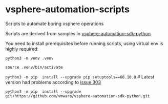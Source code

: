 # vsphere-automation-scripts
Scripts to automate boring vsphere operations

Scripts are derived from samples in [vsphere-automation-sdk-python](https://github.com/vmware/vsphere-automation-sdk-python)

You need to install prerequisites before running scripts, using virtual env is highly required:


```python3 -m venv .venv```

```source .venv/bin/activate```

```python3 -m pip  install --upgrade pip setuptools==60.10.0‍‍‍``` # Latest version had problems according to [issue 303](https://github.com/vmware/vsphere-automation-sdk-python/issues/303)

```python3 -m pip  install --upgrade git+https://github.com/vmware/vsphere-automation-sdk-python.git```

